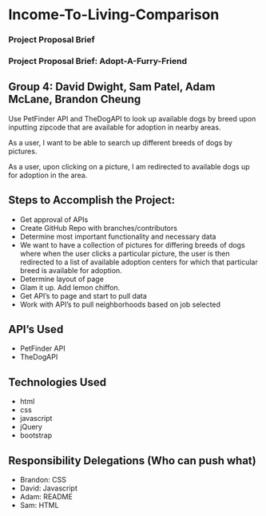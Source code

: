 # Income-To-Living-Comparison
### Project Proposal Brief


### Project Proposal Brief: Adopt-A-Furry-Friend
## Group 4: David Dwight, Sam Patel, Adam McLane, Brandon Cheung

Use PetFinder API and TheDogAPI to look up available dogs by breed upon inputting zipcode that are available for adoption in nearby areas.

As a user, I want to be able to search up different breeds of dogs by pictures.

As a user, upon clicking on a picture, I am redirected to available dogs up for adoption in the area.


## Steps to Accomplish the Project:
* Get approval of APIs
* Create GitHub Repo with branches/contributors
* Determine most important functionality and necessary data
* We want to have a collection of pictures for differing breeds of dogs where when the user clicks a particular picture, the user is then redirected to a list of available adoption centers for which that particular breed is available for adoption.
* Determine layout of page
* Glam it up. Add lemon chiffon.
* Get API’s to page and start to pull data
* Work with API’s to pull neighborhoods based on job selected


## API’s Used
* PetFinder API 
* TheDogAPI

## Technologies Used
* html
* css
* javascript
* jQuery
* bootstrap



## Responsibility Delegations (Who can push what)
* Brandon: CSS
* David: Javascript
* Adam: README
* Sam: HTML








